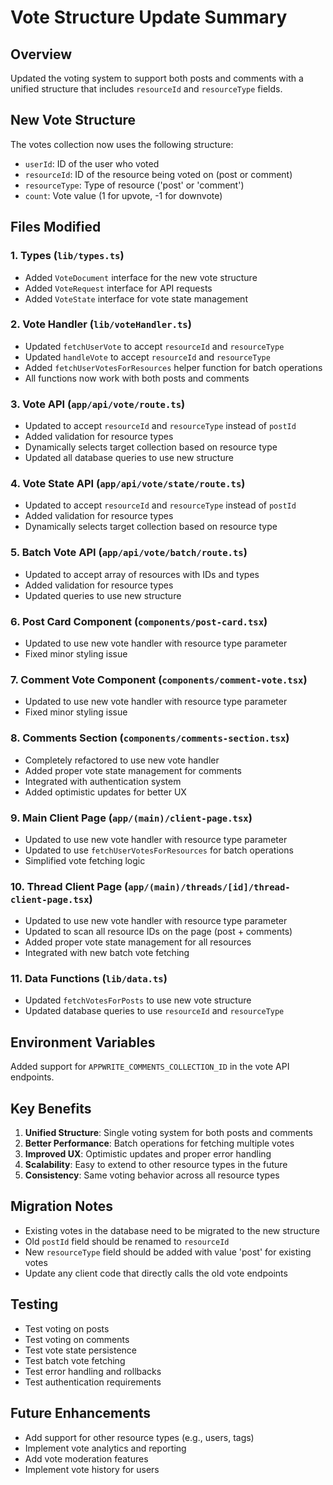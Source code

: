 # Vote Structure Update Summary

## Overview
Updated the voting system to support both posts and comments with a unified structure that includes `resourceId` and `resourceType` fields.

## New Vote Structure
The votes collection now uses the following structure:
- `userId`: ID of the user who voted
- `resourceId`: ID of the resource being voted on (post or comment)
- `resourceType`: Type of resource ('post' or 'comment')
- `count`: Vote value (1 for upvote, -1 for downvote)

## Files Modified

### 1. Types (`lib/types.ts`)
- Added `VoteDocument` interface for the new vote structure
- Added `VoteRequest` interface for API requests
- Added `VoteState` interface for vote state management

### 2. Vote Handler (`lib/voteHandler.ts`)
- Updated `fetchUserVote` to accept `resourceId` and `resourceType`
- Updated `handleVote` to accept `resourceId` and `resourceType`
- Added `fetchUserVotesForResources` helper function for batch operations
- All functions now work with both posts and comments

### 3. Vote API (`app/api/vote/route.ts`)
- Updated to accept `resourceId` and `resourceType` instead of `postId`
- Added validation for resource types
- Dynamically selects target collection based on resource type
- Updated all database queries to use new structure

### 4. Vote State API (`app/api/vote/state/route.ts`)
- Updated to accept `resourceId` and `resourceType` instead of `postId`
- Added validation for resource types
- Dynamically selects target collection based on resource type

### 5. Batch Vote API (`app/api/vote/batch/route.ts`)
- Updated to accept array of resources with IDs and types
- Added validation for resource types
- Updated queries to use new structure

### 6. Post Card Component (`components/post-card.tsx`)
- Updated to use new vote handler with resource type parameter
- Fixed minor styling issue

### 7. Comment Vote Component (`components/comment-vote.tsx`)
- Updated to use new vote handler with resource type parameter
- Fixed minor styling issue

### 8. Comments Section (`components/comments-section.tsx`)
- Completely refactored to use new vote handler
- Added proper vote state management for comments
- Integrated with authentication system
- Added optimistic updates for better UX

### 9. Main Client Page (`app/(main)/client-page.tsx`)
- Updated to use new vote handler with resource type parameter
- Updated to use `fetchUserVotesForResources` for batch operations
- Simplified vote fetching logic

### 10. Thread Client Page (`app/(main)/threads/[id]/thread-client-page.tsx`)
- Updated to use new vote handler with resource type parameter
- Updated to scan all resource IDs on the page (post + comments)
- Added proper vote state management for all resources
- Integrated with new batch vote fetching

### 11. Data Functions (`lib/data.ts`)
- Updated `fetchVotesForPosts` to use new vote structure
- Updated database queries to use `resourceId` and `resourceType`

## Environment Variables
Added support for `APPWRITE_COMMENTS_COLLECTION_ID` in the vote API endpoints.

## Key Benefits
1. **Unified Structure**: Single voting system for both posts and comments
2. **Better Performance**: Batch operations for fetching multiple votes
3. **Improved UX**: Optimistic updates and proper error handling
4. **Scalability**: Easy to extend to other resource types in the future
5. **Consistency**: Same voting behavior across all resource types

## Migration Notes
- Existing votes in the database need to be migrated to the new structure
- Old `postId` field should be renamed to `resourceId`
- New `resourceType` field should be added with value 'post' for existing votes
- Update any client code that directly calls the old vote endpoints

## Testing
- Test voting on posts
- Test voting on comments
- Test vote state persistence
- Test batch vote fetching
- Test error handling and rollbacks
- Test authentication requirements

## Future Enhancements
- Add support for other resource types (e.g., users, tags)
- Implement vote analytics and reporting
- Add vote moderation features
- Implement vote history for users
